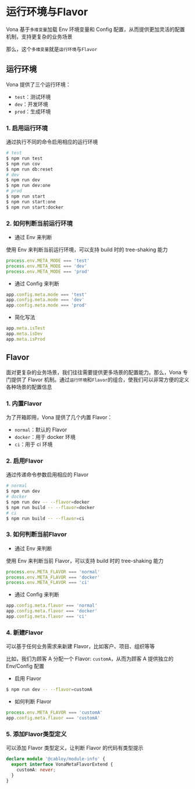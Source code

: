 # 运行环境与Flavor

Vona 基于`多维变量`加载 Env 环境变量和 Config 配置，从而提供更加灵活的配置机制，支持更复杂的业务场景

那么，这个`多维变量`就是`运行环境`与`Flavor`

## 运行环境

Vona 提供了三个运行环境：

* `test`：测试环境
* `dev`：开发环境
* `prod`：生成环境

### 1. 启用运行环境

通过执行不同的命令启用相应的运行环境

``` bash
# test
$ npm run test
$ npm run cov
$ npm run db:reset
# dev
$ npm run dev
$ npm run dev:one
# prod
$ npm run start
$ npm run start:one
$ npm run start:docker
```

### 2. 如何判断当前运行环境

* 通过 Env 来判断

使用 Env 来判断当前运行环境，可以支持 build 时的 tree-shaking 能力

``` typescript
process.env.META_MODE === 'test'
process.env.META_MODE === 'dev'
process.env.META_MODE === 'prod'
```

* 通过 Config 来判断

``` typescript
app.config.meta.mode === 'test'
app.config.meta.mode === 'dev'
app.config.meta.mode === 'prod'
```

* 简化写法

``` typescript
app.meta.isTest
app.meta.isDev
app.meta.isProd
```

## Flavor

面对更复杂的业务场景，我们往往需要提供更多场景的配置能力。那么，Vona 专门提供了 Flavor 机制。通过`运行环境`和`Flavor`的组合，使我们可以非常方便的定义各种场景的配置信息

### 1. 内置Flavor

为了开箱即用，Vona 提供了几个内置 Flavor：

* `normal`：默认的 Flavor
* `docker`：用于 docker 环境
* `ci`：用于 ci 环境

### 2. 启用Flavor

通过传递命令参数启用相应的 Flavor

``` bash
# normal
$ npm run dev
# docker
$ npm run dev -- --flavor=docker
$ npm run build -- --flavor=docker
# ci
$ npm run build -- --flavor=ci
```

### 3. 如何判断当前Flavor

* 通过 Env 来判断

使用 Env 来判断当前 Flavor，可以支持 build 时的 tree-shaking 能力

``` typescript
process.env.META_FLAVOR === 'normal'
process.env.META_FLAVOR === 'docker'
process.env.META_FLAVOR === 'ci'
```

* 通过 Config 来判断

``` typescript
app.config.meta.flavor === 'normal'
app.config.meta.flavor === 'docker'
app.config.meta.flavor === 'ci'
```

### 4. 新建Flavor

可以基于任何业务需求来新建 Flavor，比如客户、项目、组织等等

比如，我们为顾客 A 分配一个 Flavor: `customA`，从而为顾客 A 提供独立的 Env/Config 配置

* 启用 Flavor

``` bash
$ npm run dev -- --flavor=customA
```

* 如何判断 Flavor

``` typescript
process.env.META_FLAVOR === 'customA'
app.config.meta.flavor === 'customA'
```

### 5. 添加Flavor类型定义

可以添加 Flavor 类型定义，让判断 Flavor 的代码有类型提示

``` typescript
declare module '@cabloy/module-info' {
  export interface VonaMetaFlavorExtend {
    customA: never;
  }
}
```


